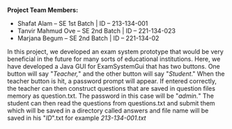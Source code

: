 
**Project Team Members:** 
- Shafat Alam – SE 1st Batch 					| 		ID – 213-134-001 
- Tanvir Mahmud Ove – SE 2nd Batch 	| 		ID – 221-134-023 
- Marjana Begum – SE 2nd Batch 			| 		ID – 221-134-02

In this project, we developed an exam system prototype that would be very beneficial in the future for many sorts of educational institutions. Here, we have developed a Java GUI for ExamSystemGui that has two buttons. One button will say "*Teacher,*" and the other button will say "*Student*." When the teacher button is hit, a password prompt will appear. If entered correctly, the teacher can then construct questions that are saved in question files memory as question.txt. The password in this case will be "*admin.*" The student can then read the questions from questions.txt and submit them which will be saved in a directory called answers and file name will be saved in his "*ID*".txt for example *213-134-001.txt*


